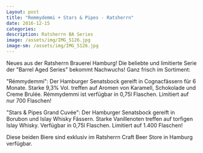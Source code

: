 ```yaml
---
Layout: post
title: "Remmydemmi + Stars & Pipes - Ratsherrn"
date: 2016-12-15
categories:
description: Ratsherrn BA Series
image: /assets/img/IMG_5126.jpg
image-sm: /assets/img/IMG_5126.jpg
---
```

Neues aus der Ratsherrn Brauerei Hamburg! 
Die beliebte und limitierte Serie der "Barrel Aged Series" bekommt Nachwuchs!
Ganz frisch im Sortiment:

"Rémmydemmi": Der Hamburger Senatsbock gereift in Cognacfässern für 6 Monate. Starke 9,3% Vol. treffen auf Aromen von Karamell, Schokolade und Creme Brulée. Rémmydemmi ist verfügbar in 0,75l Flaschen. 
Limitiert auf nur 700 Flaschen!

"Stars & Pipes Grand Cuvée": Der Hamburger Senatsbock gereift in Borubon und Islay Whisky Fässern. Starke Vanillenoten treffen auf torfigen Islay Whisky. Verfügbar in 0,75l Flaschen. 
Limitiert auf 1.400 Flaschen!

Diese beiden Biere sind exklusiv im Ratsherrn Craft Beer Store in Hamburg verfügbar.
